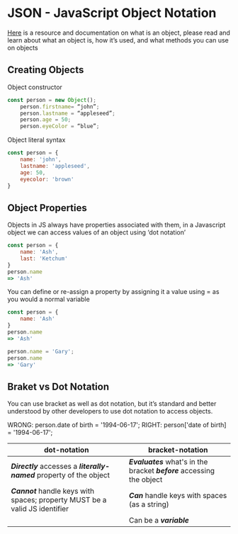 # JSON - JavaScript Object Notation
[Here](https://developer.mozilla.org/en-US/docs/Web/JavaScript/Reference/Global_Objects/Object) is a resource and documentation on what is an object, please read and learn about what an object is, how it’s used, and what methods you can use on objects

## Creating Objects
Object constructor 

```javascript
const person = new Object();
    person.firstname= “john”; 
    person.lastname = “appleseed”; 
    person.age = 50; 
    person.eyeColor = “blue”;
```
Object literal syntax

```javascript
const person = {
    name: 'john', 
    lastname: 'appleseed', 
    age: 50, 
    eyecolor: 'brown'
}
```
## Object Properties 
Objects in JS always have properties associated with them, in a Javascript object we can access values of an object using ‘dot notation’

```javascript
const person = {
    name: 'Ash', 
    last: 'Ketchum'
}
person.name
=> 'Ash'
```
You can define or re-assign a property by assigning it a value using = as you would a normal variable

```javascript
const person = {
    name: 'Ash'
}
person.name
=> 'Ash'

person.name = 'Gary'; 
person.name 
=> 'Gary'
```

## Braket vs Dot Notation
You can use bracket as well as dot notation, but it’s standard and better understood by other developers to use dot notation to access objects. 

WRONG: person.date of birth = '1994-06-17'; 
RIGHT: person['date of birth] = '1994-06-17'; 

|dot-notation| bracket-notation|
|---|---|
|***Directly*** accesses a ***literally-named*** property of the object| ***Evaluates*** what's in the bracket ***before*** accessing the object|
| ***Cannot*** handle keys with spaces; property MUST be a valid JS identifier | ***Can*** handle keys with spaces (as a string)|
||Can be a ***variable***|